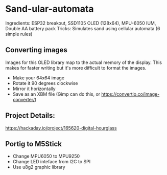 # Sand-ular-automata

Ingredients: ESP32 breakout, SSD1105 OLED (128x64), MPU-6050 IUM, Double AA battery pack
Tricks: Simulates sand using cellular automata (6 simple rules)

## Converting images

Images for this OLED library map to the actual memory of the display. This makes for faster writing but it's more difficult to format the images.

* Make your 64x64 image
* Rotate it 90 degrees clockwise
* Mirror it horizontally
* Save as an XBM file (Gimp can do this, or https://convertio.co/image-converter/)

## Project Details:

https://hackaday.io/project/165620-digital-hourglass

## Portig to M5Stick
* Change MPU6050 to MPU9250
* Change LED inteface from I2C to SPI
* Use u8g2 graphic library

